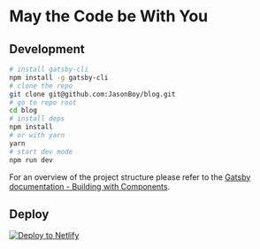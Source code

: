 # May the Code be With You

## Development

```bash
# install gatsby-cli
npm install -g gatsby-cli
# clone the repo
git clone git@github.com:JasonBoy/blog.git
# go to repo root
cd blog
# install deps
npm install
# or with yarn
yarn
# start dev mode
npm run dev

```

For an overview of the project structure please refer to the [Gatsby documentation - Building with Components](https://www.gatsbyjs.org/docs/building-with-components/).


## Deploy

[![Deploy to Netlify](https://www.netlify.com/img/deploy/button.svg)](https://app.netlify.com/start/deploy?repository=https://github.com/JasonBoy/blog)
